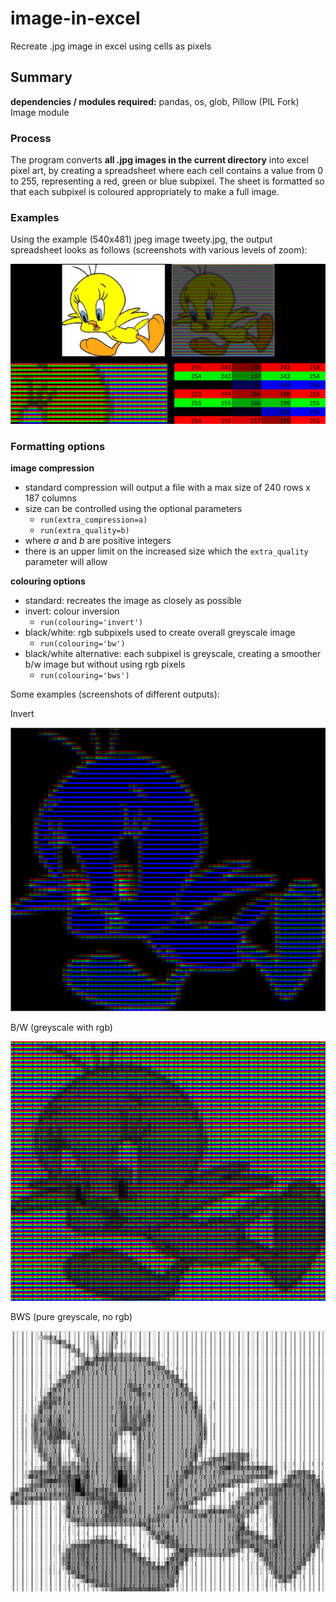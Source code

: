 # image-in-excel
Recreate .jpg image in excel using cells as pixels


## Summary ##

__dependencies / modules required:__ pandas, os, glob, Pillow (PIL Fork) Image module

### Process ###
The program converts __all .jpg images in the current directory__ into excel pixel art, by creating a spreadsheet where each cell contains a value from 0 to 255, representing a red, green or blue subpixel. The sheet is formatted so that each subpixel is coloured appropriately to make a full image.
### Examples ###
Using the example (540x481) jpeg image tweety.jpg, the output spreadsheet looks as follows (screenshots with various levels of zoom):

![Example Output with zoom](example-output-images/standard-output-screenshot.png)

### Formatting options ###
__image compression__
- standard compression will output a file with a max size of 240 rows x 187 columns
- size can be controlled using the optional parameters
  - `run(extra_compression=a)`
  - `run(extra_quality=b)`
- where _a_ and _b_ are positive integers
- there is an upper limit on the increased size which the `extra_quality` parameter will allow

__colouring options__
- standard: recreates the image as closely as possible
- invert: colour inversion
  - `run(colouring='invert')`
- black/white: rgb subpixels used to create overall greyscale image
  - `run(colouring='bw')`
- black/white alternative: each subpixel is greyscale, creating a smoother b/w image but without using rgb pixels
  - `run(colouring='bws')`

Some examples (screenshots of different outputs):

Invert

![Inverted](example-output-images/tweety_output_screenshot_invertcolours.png)

B/W (greyscale with rgb)

![Black/White](example-output-images/tweety_output_screenshot_bw.png)

BWS (pure greyscale, no rgb)

![Black/White Smoothened](example-output-images/tweety_output_screenshot_bws.png)
